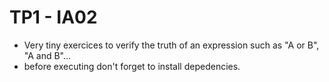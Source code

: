# TP1 - IA02
- Very tiny exercices to verify the truth of an expression such as "A or B", "A and B"...
- before executing don't forget to install depedencies. 
